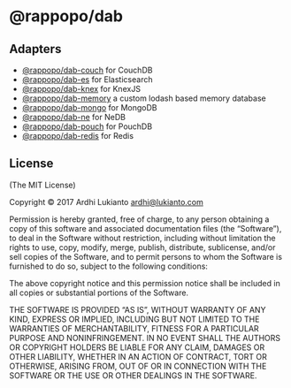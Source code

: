 # @rappopo/dab

## Adapters

* [@rappopo/dab-couch](https://github.com/rappopo/dab-couch) for CouchDB
* [@rappopo/dab-es](https://github.com/rappopo/dab-es) for Elasticsearch
* [@rappopo/dab-knex](https://github.com/rappopo/dab-knex) for KnexJS
* [@rappopo/dab-memory](https://github.com/rappopo/dab-memory) a custom lodash based memory database
* [@rappopo/dab-mongo](https://github.com/rappopo/dab-mongo) for MongoDB
* [@rappopo/dab-ne](https://github.com/rappopo/dab-couch) for NeDB
* [@rappopo/dab-pouch](https://github.com/rappopo/dab-pouch) for PouchDB
* [@rappopo/dab-redis](https://github.com/rappopo/dab-redis) for Redis

## License

(The MIT License)

Copyright © 2017 Ardhi Lukianto <ardhi@lukianto.com>

Permission is hereby granted, free of charge, to any person obtaining a copy of this software and associated documentation files (the “Software”), to deal in the Software without restriction, including without limitation the rights to use, copy, modify, merge, publish, distribute, sublicense, and/or sell copies of the Software, and to permit persons to whom the Software is furnished to do so, subject to the following conditions:

The above copyright notice and this permission notice shall be included in all copies or substantial portions of the Software.

THE SOFTWARE IS PROVIDED “AS IS”, WITHOUT WARRANTY OF ANY KIND, EXPRESS OR IMPLIED, INCLUDING BUT NOT LIMITED TO THE WARRANTIES OF MERCHANTABILITY, FITNESS FOR A PARTICULAR PURPOSE AND NONINFRINGEMENT. IN NO EVENT SHALL THE AUTHORS OR COPYRIGHT HOLDERS BE LIABLE FOR ANY CLAIM, DAMAGES OR OTHER LIABILITY, WHETHER IN AN ACTION OF CONTRACT, TORT OR OTHERWISE, ARISING FROM, OUT OF OR IN CONNECTION WITH THE SOFTWARE OR THE USE OR OTHER DEALINGS IN THE SOFTWARE.